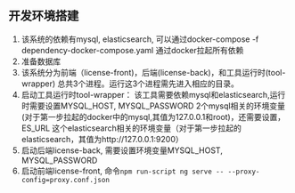 ## 开发环境搭建
1. 该系统的依赖有mysql, elasticsearch, 可以通过docker-compose -f dependency-docker-compose.yaml 通过docker拉起所有依赖
2. 准备数据库
3. 该系统分为前端（license-front)，后端(license-back)，和工具运行时(tool-wrapper) 总共3个进程。运行这3个进程需先进入相应的目录。
4. 启动工具运行时tool-wrapper： 该工具需要依赖mysql和elasticsearch,运行时需要设置MYSQL_HOST, MYSQL_PASSWORD 2个mysql相关的环境变量
(对于第一步拉起的docker中的mysql,其值为127.0.0.1和root)，还需要设置，ES_URL 这个elasticsearch相关的环境变量（对于第一步拉起的
elasticsearch，其值为http://127.0.0.1:9200）
5. 启动后端license-back, 需要设置环境变量MYSQL_HOST, MYSQL_PASSWORD
5. 启动前端license-front, 命令`npm run-script ng serve -- --proxy-config=proxy.conf.json`
